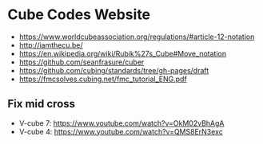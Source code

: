 # Cube Codes Website

* https://www.worldcubeassociation.org/regulations/#article-12-notation
* http://iamthecu.be/
* https://en.wikipedia.org/wiki/Rubik%27s_Cube#Move_notation
* https://github.com/seanfrasure/cuber
* https://github.com/cubing/standards/tree/gh-pages/draft
* https://fmcsolves.cubing.net/fmc_tutorial_ENG.pdf

## Fix mid cross

* V-cube 7: https://www.youtube.com/watch?v=OkM02vBhAgA
* V-cube 4: https://www.youtube.com/watch?v=QMS8ErN3exc
